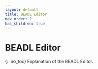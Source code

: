 ```yaml
---
layout: default
title: BEADL Editor
nav_order: 2
has_children: true
---
```

# BEADL Editor
{: .no_toc}
Explanation of the BEADL Editor.